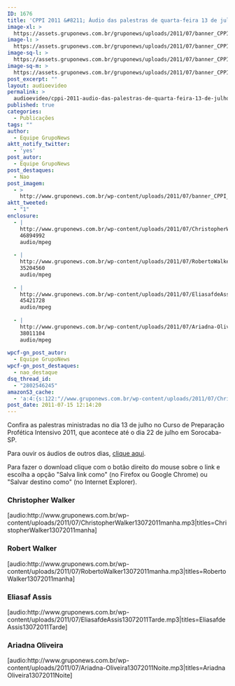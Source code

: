 ```yaml
---
ID: 1676
title: 'CPPI 2011 &#8211; Áudio das palestras de quarta-feira 13 de julho'
image-xl: >
  https://assets.gruponews.com.br/gruponews/uploads/2011/07/banner_CPPI_audios-13.jpg
image-l: >
  https://assets.gruponews.com.br/gruponews/uploads/2011/07/banner_CPPI_audios-13.jpg
image-sq-l: >
  https://assets.gruponews.com.br/gruponews/uploads/2011/07/banner_CPPI_audios-13.jpg
image-sq-m: >
  https://assets.gruponews.com.br/gruponews/uploads/2011/07/banner_CPPI_audios-13-720x307.jpg
post_excerpt: ""
layout: audioevideo
permalink: >
  audioevideo/cppi-2011-audio-das-palestras-de-quarta-feira-13-de-julho
published: true
categories:
  - Publicações
tags: ""
author:
  - Equipe GrupoNews
aktt_notify_twitter:
  - 'yes'
post_autor:
  - Equipe GrupoNews
post_destaques:
  - Nao
post_imagem:
  - >
    http://www.gruponews.com.br/wp-content/uploads/2011/07/banner_CPPI_audios-13.jpg
aktt_tweeted:
  - "1"
enclosure:
  - |
    http://www.gruponews.com.br/wp-content/uploads/2011/07/ChristopherWalker13072011manha.mp3
    46894992
    audio/mpeg
    
  - |
    http://www.gruponews.com.br/wp-content/uploads/2011/07/RobertoWalker13072011manha.mp3
    35204560
    audio/mpeg
    
  - |
    http://www.gruponews.com.br/wp-content/uploads/2011/07/EliasafdeAssis13072011Tarde.mp3
    45421728
    audio/mpeg
    
  - |
    http://www.gruponews.com.br/wp-content/uploads/2011/07/Ariadna-Oliveira13072011Noite.mp3
    38011104
    audio/mpeg
    
wpcf-gn_post_autor:
  - Equipe GrupoNews
wpcf-gn_post_destaques:
  - nao_destaque
dsq_thread_id:
  - "2802546245"
amazonS3_cache:
  - 'a:4:{s:122:"//www.gruponews.com.br/wp-content/uploads/2011/07/ChristopherWalker13072011manha.mp3|titles=ChristopherWalker13072011manha";a:1:{s:9:"timestamp";i:1501796824;}s:114:"//www.gruponews.com.br/wp-content/uploads/2011/07/RobertoWalker13072011manha.mp3|titles=RobertoWalker13072011manha";a:1:{s:9:"timestamp";i:1501796824;}s:116:"//www.gruponews.com.br/wp-content/uploads/2011/07/EliasafdeAssis13072011Tarde.mp3|titles=EliasafdeAssis13072011Tarde";a:1:{s:9:"timestamp";i:1501796824;}s:98:"//www.gruponews.com.br/wp-content/uploads/2011/07/Ariadna-Oliveira13072011Noite.mp3|titles=Ariadna";a:1:{s:9:"timestamp";i:1501796824;}}'
post_date: 2011-07-15 12:14:20
---
```

Confira as palestras ministradas no dia 13 de julho no Curso de Preparação Profética Intensivo 2011, que acontece até o dia 22 de julho em Sorocaba-SP.

Para ouvir os áudios de outros dias, <a href="http://www.gruponews.com.br/assuntos/publicacoes/audio/cppi2011">clique aqui</a>.

Para fazer o download clique com o botão direito do mouse sobre o link e escolha a opção "Salva link como" (no Firefox ou Google Chrome) ou "Salvar destino como" (no Internet Explorer).
<h3>Christopher Walker</h3>
[audio:http://www.gruponews.com.br/wp-content/uploads/2011/07/ChristopherWalker13072011manha.mp3|titles=ChristopherWalker13072011manha]
<h3>Robert Walker</h3>
[audio:http://www.gruponews.com.br/wp-content/uploads/2011/07/RobertoWalker13072011manha.mp3|titles=RobertoWalker13072011manha]
<h3>Eliasaf Assis</h3>
[audio:http://www.gruponews.com.br/wp-content/uploads/2011/07/EliasafdeAssis13072011Tarde.mp3|titles=EliasafdeAssis13072011Tarde]
<h3>Ariadna Oliveira</h3>
[audio:http://www.gruponews.com.br/wp-content/uploads/2011/07/Ariadna-Oliveira13072011Noite.mp3|titles=Ariadna Oliveira13072011Noite]